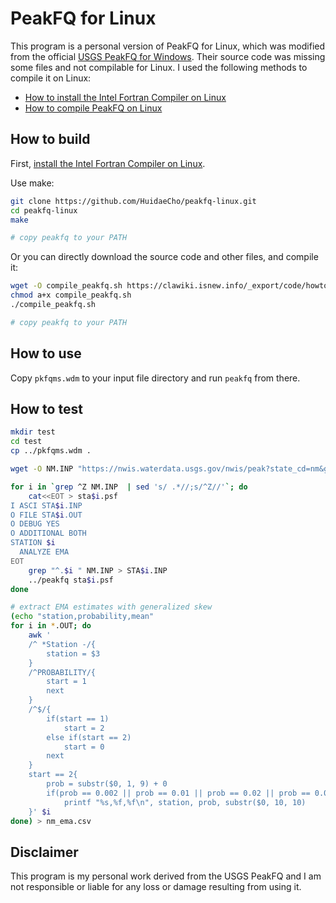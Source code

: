 # PeakFQ for Linux

This program is a personal version of PeakFQ for Linux, which was modified from the official [USGS PeakFQ for Windows](https://water.usgs.gov/software/PeakFQ/). Their source code was missing some files and not compilable for Linux. I used the following methods to compile it on Linux:
* [How to install the Intel Fortran Compiler on Linux](https://clawiki.isnew.info/howtos/how_to_install_the_intel_fortran_compiler_on_linux)
* [How to compile PeakFQ on Linux](https://clawiki.isnew.info/howtos/how_to_compile_peakfq_on_linux)

## How to build

First, [install the Intel Fortran Compiler on Linux](https://clawiki.isnew.info/howtos/how_to_install_the_intel_fortran_compiler_on_linux).

Use make:
```bash
git clone https://github.com/HuidaeCho/peakfq-linux.git
cd peakfq-linux
make

# copy peakfq to your PATH
```

Or you can directly download the source code and other files, and compile it:
```bash
wget -O compile_peakfq.sh https://clawiki.isnew.info/_export/code/howtos/how_to_compile_peakfq_on_linux?codeblock=0
chmod a+x compile_peakfq.sh
./compile_peakfq.sh

# copy peakfq to your PATH
```

## How to use

Copy `pkfqms.wdm` to your input file directory and run `peakfq` from there.

## How to test

```bash
mkdir test
cd test
cp ../pkfqms.wdm .

wget -O NM.INP "https://nwis.waterdata.usgs.gov/nwis/peak?state_cd=nm&group_key=NONE&sitefile_output_format=html_table&column_name=agency_cd&column_name=site_no&column_name=station_nm&set_logscale_y=1&date_format=YYYY-MM-DD&rdb_compression=file&format=hn2&hn2_compression=file&list_of_search_criteria=state_cd"

for i in `grep ^Z NM.INP  | sed 's/ .*//;s/^Z//'`; do
	cat<<EOT > sta$i.psf
I ASCI STA$i.INP
O FILE STA$i.OUT
O DEBUG YES
O ADDITIONAL BOTH
STATION $i
  ANALYZE EMA
EOT
	grep "^.$i " NM.INP > STA$i.INP
	../peakfq sta$i.psf
done

# extract EMA estimates with generalized skew
(echo "station,probability,mean"
for i in *.OUT; do
	awk '
	/^ *Station -/{
		station = $3
	}
	/^PROBABILITY/{
		start = 1
		next
	}
	/^$/{
		if(start == 1)
			start = 2
		else if(start == 2)
			start = 0
		next
	}
	start == 2{
		prob = substr($0, 1, 9) + 0
		if(prob == 0.002 || prob == 0.01 || prob == 0.02 || prob == 0.04 || prob == 0.1 || prob == 0.2 || prob == 0.5)
			printf "%s,%f,%f\n", station, prob, substr($0, 10, 10)
	}' $i
done) > nm_ema.csv
```

## Disclaimer

This program is my personal work derived from the USGS PeakFQ and I am not responsible or liable for any loss or damage resulting from using it.
